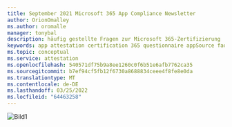 ```yaml
---
title: September 2021 Microsoft 365 App Compliance Newsletter
author: OrionOmalley
ms.author: oromalle
manager: tonybal
description: häufig gestellte Fragen zur Microsoft 365-Zertifizierung
keywords: app attestation certification 365 questionnaire appSource faq newsletter
ms.topic: conceptual
ms.service: attestation
ms.openlocfilehash: 540571df75b9a8ee1260c0f6b51e6afb7762ca35
ms.sourcegitcommit: b7ef94cf5fb12f6730a8688834ceee4f8fe8e0da
ms.translationtype: MT
ms.contentlocale: de-DE
ms.lasthandoff: 03/25/2022
ms.locfileid: "64463258"
---
```

![Bild1](../media/NewsletterSept2021.jpg)
